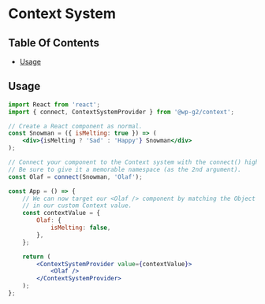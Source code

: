 # Context System

## Table Of Contents

<!-- START doctoc generated TOC please keep comment here to allow auto update -->
<!-- DON'T EDIT THIS SECTION, INSTEAD RE-RUN doctoc TO UPDATE -->

-   [Usage](#usage)

<!-- END doctoc generated TOC please keep comment here to allow auto update -->

## Usage

```jsx
import React from 'react';
import { connect, ContextSystemProvider } from '@wp-g2/context';

// Create a React component as normal.
const Snowman = ({ isMelting: true }) => (
	<div>{isMelting ? 'Sad' : 'Happy'} Snowman</div>
);

// Connect your component to the Context system with the connect() higher-order function.
// Be sure to give it a memorable namespace (as the 2nd argument).
const Olaf = connect(Snowman, 'Olaf');

const App = () => {
	// We can now target our <Olaf /> component by matching the Object key
	// in our custom Context value.
	const contextValue = {
		Olaf: {
			isMelting: false,
		},
	};

	return (
		<ContextSystemProvider value={contextValue}>
			<Olaf />
		</ContextSystemProvider>
	);
};
```
